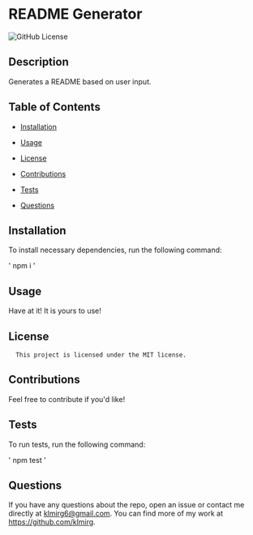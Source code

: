 # README Generator
  ![GitHub License](https://img.shields.io/badge/license-MIT-blue.svg)

## Description

Generates a README based on user input.

## Table of Contents

* [Installation](#installation)

* [Usage](#usage)


 * [License](#license)


* [Contributions](#contributions)

* [Tests](#tests)

* [Questions](#questions)

 ## Installation

 To install necessary dependencies, run the following command:
  
 ' npm i '
 
 ## Usage

Have at it! It is yours to use!

 ## License
    
      This project is licensed under the MIT license.

 ## Contributions

 Feel free to contribute if you'd like!
 
 ## Tests

 To run tests, run the following command:

 ' npm test '

 ## Questions

 If you have any questions about the repo, open an issue or contact me directly at klmirg6@gmail.com. You can find more of my work at https://github.com/klmirg.

